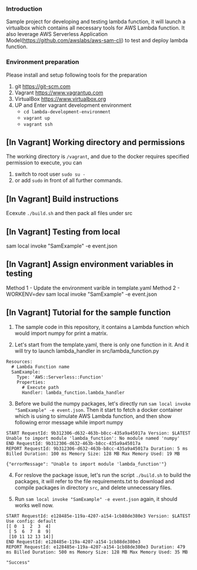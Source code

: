 ### Introduction
Sample project for developing and testing lambda function, it will launch a virtualbox which contains all necessary tools for AWS Lambda function. It also leverage AWS Serverless Application Model(https://github.com/awslabs/aws-sam-cli) to test and deploy lambda function.

### Environment preparation
Please install and setup following tools for the preparation
1. git <https://git-scm.com>
2. Vagrant <https://www.vagrantup.com>
3. VirtualBox <https://www.virtualbox.org>
4. UP and Enter vagrant development environment 
    * `cd lambda-development-environment`
    * `vagrant up`
    * `vagrant ssh`

## [In Vagrant] Working directory and permissions
The working directory is `/vagrant`, and due to the docker requires specified permission to execute, you can 
1. switch to root user `sudo su -` 
2. or add `sudo` in front of all further commands.

## [In Vagrant] Build instructions
Ecexute `./build.sh` and then pack all files under src

## [In Vagrant] Testing from local
sam local invoke "SamExample" -e event.json

## [In Vagrant] Assign environment variables in testing
Method 1 -
Update the environment varible in template.yaml
Method 2 - 
WORKENV=dev sam local invoke "SamExample" -e event.json

## [In Vagrant] Tutorial for the sample function
1. The sample code in this repository, it contains a Lambda function which would import numpy for print a matrix.

2. Let's start from the template.yaml, there is only one function in it. And it will try to launch lambda_handler in src/lambda_function.py
```
Resources:
  # Lambda Function name
  SamExample:
    Type: 'AWS::Serverless::Function'
    Properties:
      # Execute path
      Handler: lambda_function.lambda_handler
```
3. Before we build the numpy packages, let's directly run `sam local invoke "SamExample" -e event.json`. Then it start to fetch a docker container which is using to simulate AWS Lambda function, and then show following error message while import numpy
```
START RequestId: 9b312306-d632-463b-b8cc-435a9a45017a Version: $LATEST
Unable to import module 'lambda_function': No module named 'numpy'
END RequestId: 9b312306-d632-463b-b8cc-435a9a45017a
REPORT RequestId: 9b312306-d632-463b-b8cc-435a9a45017a Duration: 5 ms Billed Duration: 100 ms Memory Size: 128 MB Max Memory Used: 19 MB

{"errorMessage": "Unable to import module 'lambda_function'"}
```
4. For reslove the package issue, let's run the script `./build.sh` to build the packages, it will refer to the file requirements.txt to download and compile packages in directory `src`, and delete unnecessary files.

5. Run `sam local invoke "SamExample" -e event.json` again, it should works well now.
```
START RequestId: e128485e-119a-4207-a154-1cb88de380e3 Version: $LATEST
Use config: default
[[ 0  1  2  3  4]
 [ 5  6  7  8  9]
 [10 11 12 13 14]]
END RequestId: e128485e-119a-4207-a154-1cb88de380e3
REPORT RequestId: e128485e-119a-4207-a154-1cb88de380e3 Duration: 479 ms Billed Duration: 500 ms Memory Size: 128 MB Max Memory Used: 35 MB

"Success"
```
